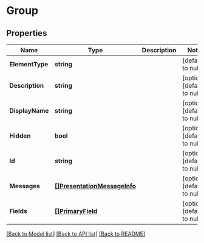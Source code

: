 # Group

## Properties
Name | Type | Description | Notes
------------ | ------------- | ------------- | -------------
**ElementType** | **string** |  | [default to null]
**Description** | **string** |  | [optional] [default to null]
**DisplayName** | **string** |  | [optional] [default to null]
**Hidden** | **bool** |  | [optional] [default to null]
**Id** | **string** |  | [optional] [default to null]
**Messages** | [**[]PresentationMessageInfo**](PresentationMessageInfo.md) |  | [optional] [default to null]
**Fields** | [**[]PrimaryField**](PrimaryField.md) |  | [optional] [default to null]

[[Back to Model list]](../README.md#documentation-for-models) [[Back to API list]](../README.md#documentation-for-api-endpoints) [[Back to README]](../README.md)


